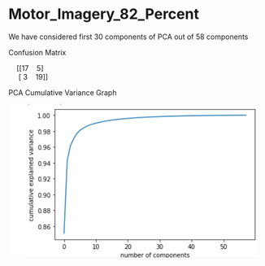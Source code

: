 # Motor_Imagery_82_Percent

We have considered first 30 components of PCA out of 58 components 

Confusion Matrix

&nbsp;&nbsp;&nbsp;&nbsp;[[17  &nbsp;&nbsp;   5] <br />
&nbsp;&nbsp;&nbsp;&nbsp; [ 3  &nbsp;&nbsp;   19]]

PCA Cumulative Variance Graph

![Screenshot](pca_variance_graph.png)
